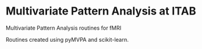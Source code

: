 Multivariate Pattern Analysis at ITAB
============

Multivariate Pattern Analysis routines for fMRI

Routines created using pyMVPA and scikit-learn.
